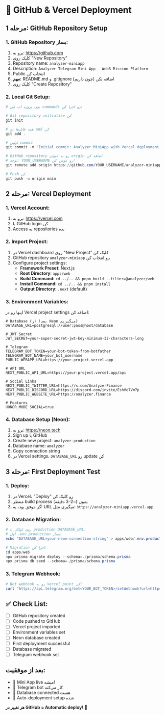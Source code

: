 # 🚀 GitHub & Vercel Deployment

## مرحله 1: GitHub Repository Setup

### 1. GitHub Repository بساز:
1. برو به: https://github.com
2. کلیک روی "New Repository" 
3. Repository name: `analyzer-miniapp`
4. Description: `Analyzer Telegram Mini App - Web3 Mission Platform`
5. Public انتخاب کن
6. **مهم:** README.md و .gitignore اضافه نکن (چون داریم)
7. کلیک روی "Create Repository"

### 2. Local Git Setup:
```powershell
# توی پروژه ات این commands رو اجرا کن:

# Git repository initialize کن
git init

# همه فایل‌ها رو add کن
git add .

# اولین commit
git commit -m "Initial commit: Analyzer MiniApp with Vercel deployment ready"

# GitHub repository رو به عنوان origin اضافه کن
# توجه: YOUR_USERNAME رو عوض کن!
git remote add origin https://github.com/YOUR_USERNAME/analyzer-miniapp.git

# Push کن
git push -u origin main
```

## مرحله 2: Vercel Deployment

### 1. Vercel Account:
1. برو به: https://vercel.com
2. با GitHub login کن
3. Access به repositories بده

### 2. Import Project:
1. در Vercel dashboard روی "New Project" کلیک کن
2. GitHub repository `analyzer-miniapp` رو انتخاب کن
3. Configure project settings:
   - **Framework Preset**: Next.js
   - **Root Directory**: `apps/web`
   - **Build Command**: `cd ../.. && pnpm build --filter=@analyzer/web`
   - **Install Command**: `cd ../.. && pnpm install`
   - **Output Directory**: `.next` (default)

### 3. Environment Variables:
اینها رو در Vercel project settings اضافه کن:

```env
# Database (بعداً از Neon میگیریم)
DATABASE_URL=postgresql://user:pass@host/database

# JWT Secret
JWT_SECRET=your-super-secret-jwt-key-minimum-32-characters-long

# Telegram
TELEGRAM_BOT_TOKEN=your-bot-token-from-botfather
TELEGRAM_BOT_NAME=your_bot_username
PUBLIC_WEBAPP_URL=https://your-project.vercel.app

# API URL  
NEXT_PUBLIC_API_URL=https://your-project.vercel.app/api

# Social Links
NEXT_PUBLIC_TWITTER_URL=https://x.com/AnalyzerFinance
NEXT_PUBLIC_DISCORD_URL=https://discord.com/invite/EshVc7Vm7p
NEXT_PUBLIC_WEBSITE_URL=https://analyzer.finance

# Features
HONOR_MODE_SOCIAL=true
```

### 4. Database Setup (Neon):
1. برو به: https://neon.tech
2. Sign up با GitHub
3. Create new project: `analyzer-production`
4. Database name: `analyzer`
5. Copy connection string
6. در Vercel settings، `DATABASE_URL` رو update کن

## مرحله 3: First Deployment Test

### 1. Deploy:
1. در Vercel، "Deploy" رو کلیک کن
2. منتظر build process بمون (~2-3 دقیقه)
3. اگر موفق بود، یه URL میگیری مثل: `https://analyzer-miniapp.vercel.app`

### 2. Database Migration:
```powershell
# روی لوکال با production DATABASE_URL:
# اول .env.production بساز:
echo "DATABASE_URL=your-neon-connection-string" > apps/web/.env.production

# Migration اجرا کن:
cd apps/web
npx prisma migrate deploy --schema=./prisma/schema.prisma
npx prisma db seed --schema=./prisma/schema.prisma
```

### 3. Telegram Webhook:
```powershell
# Bot webhook رو به Vercel point کن:
curl "https://api.telegram.org/bot<YOUR_BOT_TOKEN>/setWebhook?url=https://your-project.vercel.app/api/telegram"
```

## ✅ Check List:
- [ ] GitHub repository created
- [ ] Code pushed to GitHub  
- [ ] Vercel project imported
- [ ] Environment variables set
- [ ] Neon database created
- [ ] First deployment successful
- [ ] Database migrated
- [ ] Telegram webhook set

## بعد از موفقیت:
- 🎉 Mini App live میشه!
- 📱 Telegram bot کار می‌کنه
- 💾 Database connected هست  
- 🔄 Auto-deployment setup شده

**هر تغییر در GitHub = Automatic deploy!** 🚀